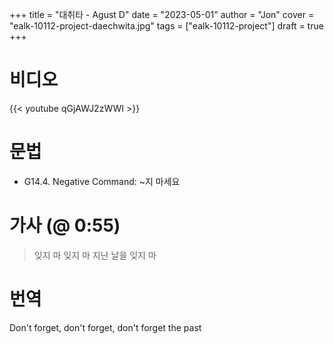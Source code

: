 +++
title  = "대취타 - Agust D"
date   = "2023-05-01"
author = "Jon"
cover  = "ealk-10112-project-daechwita.jpg"
tags   = ["ealk-10112-project"]
draft  = true
+++

# 비디오

{{< youtube qGjAWJ2zWWI >}}

# 문법

- G14.4. Negative Command: ~지 마세요

# 가사 (@ 0:55)

> 잊지 마 잊지 마 지난 날을 잊지 마

# 번역

Don't forget, don't forget, don't forget the past
